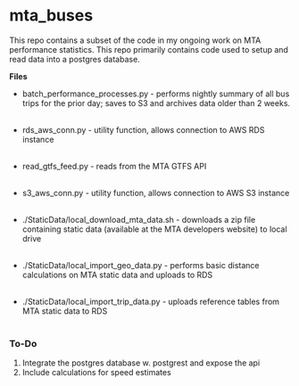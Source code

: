 # mta_buses

This repo contains a subset of the code in my ongoing work on MTA performance statistics. This repo primarily contains code used to setup 
and read data into a postgres database.

**Files**
- batch_performance_processes.py - performs nightly summary of all bus trips for the prior day; saves to S3 and archives data older than 2 weeks.<br/><br/>
- rds_aws_conn.py - utility function, allows connection to AWS RDS instance<br/><br/>
- read_gtfs_feed.py - reads from the MTA GTFS API<br/><br/>
- s3_aws_conn.py - utility function, allows connection to AWS S3 instance<br/><br/>

- ./StaticData/local_download_mta_data.sh - downloads a zip file containing static data (available at the MTA developers website) to local drive<br/><br/>
- ./StaticData/local_import_geo_data.py - performs basic distance calculations on MTA static data and uploads to RDS<br/><br/>
- ./StaticData/local_import_trip_data.py - uploads reference tables from MTA static data to RDS<br/><br/>

### To-Do

1. Integrate the postgres database w. postgrest and expose the api
2. Include calculations for speed estimates
